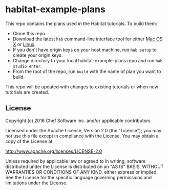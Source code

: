 # habitat-example-plans
This repo contains the plans used in the Habitat tutorials. To build them:

* Clone this repo.
* Download the latest `hab` command-line interface tool for either [Mac OS X](https://api.bintray.com/content/habitat/stable/darwin/x86_64/hab-$latest-x86_64-darwin.zip?bt_package=hab-x86_64-darwin) or [Linux](https://api.bintray.com/content/habitat/stable/linux/x86_64/hab-$latest-x86_64-linux.tar.gz?bt_package=hab-x86_64-linux).
* If you don't have origin keys on your host machine, run `hab setup` to create your origin keys.
* Change directory to your local habitat-example-plans repo and run `hab studio enter`.
* From the root of the repo, run `build` with the name of plan you want to build.

This repo will be updated with changes to existing tutorials or when new tutorials are created.

## License

Copyright (c) 2016 Chef Software Inc. and/or applicable contributors

Licensed under the Apache License, Version 2.0 (the "License"); you may not use this file except in compliance with the License. You may obtain a copy of the License at

 http://www.apache.org/licenses/LICENSE-2.0
 
Unless required by applicable law or agreed to in writing, software distributed under the License is distributed on an "AS IS" BASIS, WITHOUT WARRANTIES OR CONDITIONS OF ANY KIND, either express or implied. See the License for the specific language governing permissions and limitations under the License.

